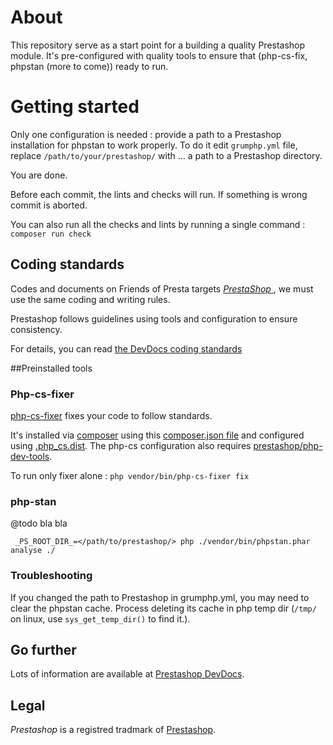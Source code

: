 # About

This repository serve as a start point for a building a quality Prestashop module.
It's pre-configured with quality tools to ensure that (php-cs-fix, phpstan (more to come)) ready to run.

# Getting started

Only one configuration is needed : provide a path to a Prestashop installation for phpstan to work properly.
To do it edit `grumphp.yml` file, replace `/path/to/your/prestashop/` with ... a path to a Prestashop directory.

You are done.

Before each commit, the lints and checks will run.
If something is wrong commit is aborted.

You can also run all the checks and lints by running a single command : `composer run check`

## Coding standards

Codes and documents on Friends of Presta targets [_PrestaShop_ ](https://github.com/prestashop/prestashop), we must use the same coding and writing rules.

Prestashop follows guidelines using tools and configuration to ensure consistency.

For details, you can read [the DevDocs coding standards](https://devdocs.prestashop.com/1.7/development/coding-standards/)

##Preinstalled tools

### Php-cs-fixer

[php-cs-fixer](https://github.com/FriendsOfPhp/PHP-CS-Fixer) fixes your code to follow standards.

It's installed via [composer](https://devdocs.prestashop.com/1.7/modules/concepts/composer/) using this [composer.json file](composer.json) and configured using [.php_cs.dist](.php_cs.dist). 
The php-cs configuration also requires [prestashop/php-dev-tools](https://github.com/prestashop/php-dev-tools).

To run only fixer alone : `php vendor/bin/php-cs-fixer fix`

### php-stan

@todo bla bla

` _PS_ROOT_DIR_=</path/to/prestashop/> php ./vendor/bin/phpstan.phar analyse ./`

### Troubleshooting

If you changed the path to Prestashop in grumphp.yml, you may need to clear the phpstan cache.
Process deleting its cache in php temp dir (`/tmp/` on linux, use `sys_get_temp_dir()` to find it.).

## Go further

Lots of information are available at [Prestashop DevDocs](https://devdocs.prestashop.com).

## Legal

_Prestashop_ is a registred tradmark of [Prestashop](https://www.prestashop.com).

